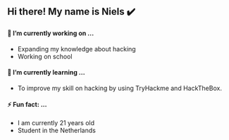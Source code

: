 ## Hi there! My name is Niels :heavy_check_mark: 

#### 🔭 I’m currently working on ...
* Expanding my knowledge about hacking
* Working on school 

#### 🌱 I’m currently learning ...
* To improve my skill on hacking by using TryHackme and HackTheBox.

#### ⚡ Fun fact: ...
* I am currently 21 years old
* Student in the Netherlands


<!--
**nielsbakkers/nielsbakkers** is a ✨ _special_ ✨ repository because its `README.md` (this file) appears on your GitHub profile.

Here are some ideas to get you started:

- 🔭 I’m currently working on ...
- 🌱 I’m currently learning ...
- 👯 I’m looking to collaborate on ...
- 🤔 I’m looking for help with ...
- 💬 Ask me about ...
- 📫 How to reach me: ...
- 😄 Pronouns: ...
- ⚡ Fun fact: ...
-->
